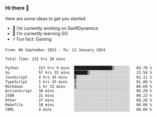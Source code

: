 ### Hi there 👋

Here are some ideas to get you started:

- 🔭 I’m currently working on SwiftDynamics
- 🌱 I’m currently learning GO
-  ⚡ Fun fact: Gaming
  
  <!--
- 👯 I’m looking to collaborate on ...
- 🤔 I’m looking for help with ...
- 💬 Ask me about ...
- 📫 How to reach me: ...
- 😄 Pronouns: ...
-->

<!--START_SECTION:waka-->

```txt
From: 06 September 2023 - To: 13 January 2024

Total Time: 225 hrs 28 mins

Python         157 hrs 9 mins  █████████████████▒░░░░░░░   69.70 %
Go             57 hrs 35 mins  ██████▒░░░░░░░░░░░░░░░░░░   25.54 %
JavaScript     4 hrs 45 mins   ▓░░░░░░░░░░░░░░░░░░░░░░░░   02.11 %
TypeScript     2 hrs 25 mins   ▒░░░░░░░░░░░░░░░░░░░░░░░░   01.08 %
Markdown       1 hr 33 mins    ▒░░░░░░░░░░░░░░░░░░░░░░░░   00.69 %
ActionScript   38 mins         ░░░░░░░░░░░░░░░░░░░░░░░░░   00.29 %
JSON           31 mins         ░░░░░░░░░░░░░░░░░░░░░░░░░   00.23 %
Other          27 mins         ░░░░░░░░░░░░░░░░░░░░░░░░░   00.20 %
Makefile       10 mins         ░░░░░░░░░░░░░░░░░░░░░░░░░   00.08 %
YAML           4 mins          ░░░░░░░░░░░░░░░░░░░░░░░░░   00.04 %
```

<!--END_SECTION:waka-->
